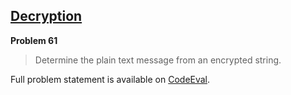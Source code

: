 [Decryption][ce]
----------------

**Problem 61**

> Determine the plain text message from an encrypted string.

Full problem statement is available on [CodeEval][ce].

[ce]: https://www.codeeval.com/browse/61/
      "View problem statement on CodeEval"
